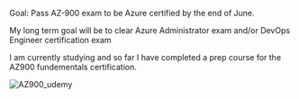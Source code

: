 Goal: Pass AZ-900 exam to be Azure certified by the end of June. 

My long term goal will be to clear Azure Administrator exam and/or DevOps Engineer certification exam

I am currently studying and so far I have completed a prep course for the AZ900 fundementals certification.


![AZ900_udemy](https://user-images.githubusercontent.com/91057035/171479285-900ae596-37b3-4cd7-81c7-f04753b8d47b.png)

